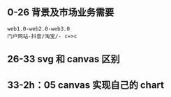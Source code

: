 ## 0-26 背景及市场业务需要

    web1.0-web2.0-web3.0
    门户网站-抖音/淘宝/- c=>c

## 26-33 svg 和 canvas 区别

## 33-2h：05 canvas 实现自己的 chart
